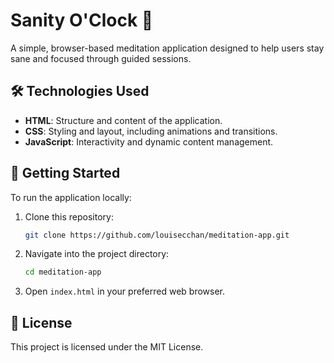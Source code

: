 # Sanity O'Clock 🌿

A simple, browser-based meditation application designed to help users stay sane and focused through guided sessions.


## 🛠️ Technologies Used

* **HTML**: Structure and content of the application.
* **CSS**: Styling and layout, including animations and transitions.
* **JavaScript**: Interactivity and dynamic content management.


## 🚀 Getting Started

To run the application locally:

1. Clone this repository:

   ```bash
   git clone https://github.com/louisecchan/meditation-app.git
   ```

2. Navigate into the project directory:

   ```bash
   cd meditation-app
   ```

3. Open `index.html` in your preferred web browser.


## 📄 License

This project is licensed under the MIT License.
